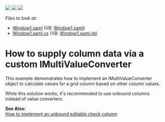 <!-- default badges list -->
![](https://img.shields.io/endpoint?url=https://codecentral.devexpress.com/api/v1/VersionRange/128653298/13.1.4%2B)
[![](https://img.shields.io/badge/Open_in_DevExpress_Support_Center-FF7200?style=flat-square&logo=DevExpress&logoColor=white)](https://supportcenter.devexpress.com/ticket/details/E1286)
[![](https://img.shields.io/badge/📖_How_to_use_DevExpress_Examples-e9f6fc?style=flat-square)](https://docs.devexpress.com/GeneralInformation/403183)
<!-- default badges end -->
<!-- default file list -->
*Files to look at*:

* [Window1.xaml](./CS/Window1.xaml) (VB: [Window1.xaml](./VB/Window1.xaml))
* [Window1.xaml.cs](./CS/Window1.xaml.cs) (VB: [Window1.xaml.vb](./VB/Window1.xaml.vb))
<!-- default file list end -->
# How to supply column data via a custom IMultiValueConverter


<p>This example demonstrates how to implement an IMultiValueConverter object to calculate values for a grid column based on other column values. </p><p>While this solution works, it's recommended to use unbound columns instead of value converters.</p><p><strong>See Also:</strong><br />
<a href="https://www.devexpress.com/Support/Center/p/E1263">How to implement an unbound editable check column</a></p>

<br/>


